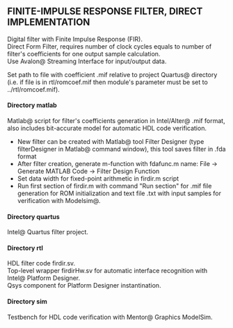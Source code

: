 ﻿## FINITE-IMPULSE RESPONSE FILTER, DIRECT IMPLEMENTATION
Digital filter with Finite Impulse Response (FIR).  
Direct Form Filter, requires number of clock cycles equals to number of filter's coefficients for one output sample calculation.  
Use Avalon@ Streaming Interface for input/output data.

Set path to file with coefficient .mif relative to project Quartus@ directory (i.e. if file is in rtl/romcoef.mif then module's parameter must be set to ../rtl/romcoef.mif).

#### Directory matlab
Matlab@ script for filter's coefficients generation in Intel/Alter@ .mif format, also includes bit-accurate model for automatic HDL code verification.

- New filter can be created with Matlab@ tool Filter Designer (type filterDesigner in Matlab@ command window), this tool saves filter in .fda format
- After filter creation, generate m-function with fdafunc.m name: File -> Generate MATLAB Code -> Filter Design Function
- Set data width for fixed-point arithmetic in firdir.m script
- Run first section of firdir.m with command "Run section" for .mif file generation for ROM initialization and text file .txt with input samples for verification with Modelsim@.

#### Directory quartus
Intel@ Quartus filter project.

#### Directory rtl
HDL filter code firdir.sv.  
Top-level wrapper firdirHw.sv for automatic interface recognition with Intel@ Platform Designer.  
Qsys component for Platform Designer instantination.

#### Directory sim
Testbench for HDL code verification with Mentor@ Graphics ModelSim.

